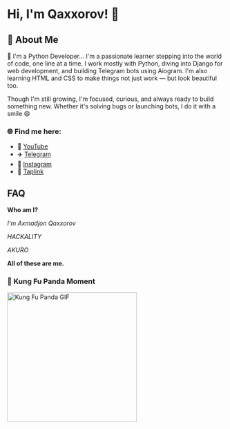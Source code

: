 
# Hi, I'm Qaxxorov! 👋



## 🚀 About Me
🐍 I'm a Python Developer...
I'm a passionate learner stepping into the world of code, one line at a time.
I work mostly with Python, diving into Django for web development, and building Telegram bots using Aiogram.
I'm also learning HTML and CSS to make things not just work — but look beautiful too.

Though I'm still growing, I'm focused, curious, and always ready to build something new.
Whether it's solving bugs or launching bots, I do it with a smile 😄


### 🌐 Find me here:

- 🎥 [YouTube](https://youtube.com/@axmadjonqaxxorovc)
- ✈️ [Telegram](https://t.me/axmadjonqaxxorovc)
- 📸 [Instagram](https://instagram.com/axmadjonqaxxorovc)
- 🔗 [Taplink](https://taplink.cc/qaxxorovc)


## FAQ

**Who am I?**

*I'm Axmadjon Qaxxorov*

*HACKALITY*

*AKURO*

**All of these are me.**

### 🐼 Kung Fu Panda Moment

<img src="https://github.com/axmadjonqaxxorovc/axmadjonqaxxorovc/blob/main/kung_fu_panda_gif.gif?raw=true" width="300" alt="Kung Fu Panda GIF" />
